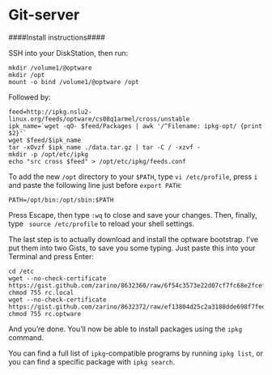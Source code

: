 # Git-server

####Install instructions####

SSH into your DiskStation, then run:

```
mkdir /volume1/@optware
mkdir /opt
mount -o bind /volume1/@optware /opt
```
Followed by:

```
feed=http://ipkg.nslu2-linux.org/feeds/optware/cs08q1armel/cross/unstable
ipk_name=`wget -qO- $feed/Packages | awk '/^Filename: ipkg-opt/ {print $2}'`
wget $feed/$ipk_name
tar -xOvzf $ipk_name ./data.tar.gz | tar -C / -xzvf -
mkdir -p /opt/etc/ipkg
echo "src cross $feed" > /opt/etc/ipkg/feeds.conf
```

To add the new ``` /opt ``` directory to your ``` $PATH ```, type ``` vi /etc/profile ```, press ``` i ``` and paste the following line just before ``` export PATH ```:
```
PATH=/opt/bin:/opt/sbin:$PATH
```
Press Escape, then type ```:wq``` to close and save your changes. Then, finally, type ``` source /etc/profile``` to reload your shell settings.

The last step is to actually download and install the optware bootstrap. I’ve put them into two Gists, to save you some typing. Just paste this into your Terminal and press Enter:
```
cd /etc
wget --no-check-certificate https://gist.github.com/zarino/8632360/raw/6f54c3573e22d07cf7fc68e2fcef4a50623fdff2/rc.local
chmod 755 rc.local
wget --no-check-certificate https://gist.github.com/zarino/8632372/raw/ef13804d25c2a3188dde698f7fede1f96a36c073/rc.optware
chmod 755 rc.optware
```

And you’re done. You’ll now be able to install packages using the ```ipkg``` command.

You can find a full list of ```ipkg```-compatible programs by running ```ipkg list```, or you can find a specific package with ```ipkg search```.

